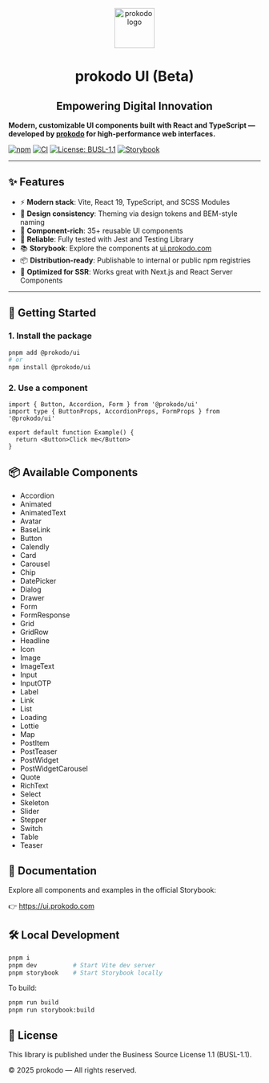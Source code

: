 <p align="center">
  <img src="https://cdn.prokodo.com/prokodo_logo_1a3bb7867c/prokodo_logo_1a3bb7867c.webp" alt="prokodo logo" height="80" />
</p>
<h1 align="center">prokodo UI (Beta)</h1>
<h2 align="center">Empowering Digital Innovation</h2>

**Modern, customizable UI components built with React and TypeScript — developed by [prokodo](https://www.prokodo.com) for high-performance web interfaces.**

[![npm](https://img.shields.io/npm/v/@prokodo/ui?style=flat&color=3178c6&label=npm)](https://www.npmjs.com/package/@prokodo/ui)
[![CI](https://github.com/prokodo-agency/ui/actions/workflows/release.yml/badge.svg)](https://github.com/prokodo-agency/ui/actions/workflows/release.yml)
[![License: BUSL-1.1](https://img.shields.io/badge/license-BUSL--1.1-blue.svg)](LICENSE)
[![Storybook](https://img.shields.io/badge/storybook-ui.prokodo.com-ff4785?logo=storybook&logoColor=white)](https://ui.prokodo.com)

---

## ✨ Features

- ⚡️ **Modern stack**: Vite, React 19, TypeScript, and SCSS Modules
- 💅 **Design consistency**: Theming via design tokens and BEM-style naming
- 🧩 **Component-rich**: 35+ reusable UI components
- 🧪 **Reliable**: Fully tested with Jest and Testing Library
- 📚 **Storybook**: Explore the components at [ui.prokodo.com](https://ui.prokodo.com)
- 📦 **Distribution-ready**: Publishable to internal or public npm registries
- 🧱 **Optimized for SSR**: Works great with Next.js and React Server Components

---

## 🚀 Getting Started

### 1. Install the package

```bash
pnpm add @prokodo/ui
# or
npm install @prokodo/ui
```

### 2. Use a component

```tsx
import { Button, Accordion, Form } from '@prokodo/ui'
import type { ButtonProps, AccordionProps, FormProps } from '@prokodo/ui'

export default function Example() {
  return <Button>Click me</Button>
}
```

## 📦 Available Components
- Accordion
- Animated
- AnimatedText
- Avatar
- BaseLink
- Button
- Calendly
- Card
- Carousel
- Chip
- DatePicker
- Dialog
- Drawer
- Form
- FormResponse
- Grid
- GridRow
- Headline
- Icon
- Image
- ImageText
- Input
- InputOTP
- Label
- Link
- List
- Loading
- Lottie
- Map
- PostItem
- PostTeaser
- PostWidget
- PostWidgetCarousel
- Quote
- RichText
- Select
- Skeleton
- Slider
- Stepper
- Switch
- Table
- Teaser

## 📘 Documentation
Explore all components and examples in the official Storybook:

👉 https://ui.prokodo.com

## 🛠 Local Development

```bash
pnpm i
pnpm dev          # Start Vite dev server
pnpm storybook    # Start Storybook locally
```

To build:
```bash
pnpm run build
pnpm run storybook:build
```

## 📄 License
This library is published under the Business Source License 1.1 (BUSL-1.1).

© 2025 prokodo — All rights reserved.